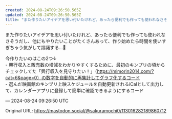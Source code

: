 ```yaml
---
created: 2024-08-24T09:26:50.565Z
updated: 2024-08-24T09:26:50.565Z
title: "また作りたいアイデアを思い付いたけれど、あったら便利でも作っても使われなさそうだし、他にもやりたいことがたくさんあって、作り始めたら時間を使いすぎちゃう気がして[...]"
---
```


<p>また作りたいアイデアを思い付いたけれど、あったら便利でも作っても使われなさそうだし、他にもやりたいことがたくさんあって、作り始めたら時間を使いすぎちゃう気がして躊躇する…🥲</p><p>今作りたいのはこの2つ↓<br />- 興行収入と販売数の増減をわかりやすくするために、最初のキンプリの頃からチェックしてた「興行収入を見守りたい！」（<a href="https://mimorin2014.com/?cat=6&amp;page=0）の数字を自動的に再集計してグラフ化するコード" target="_blank" rel="nofollow noopener noreferrer" translate="no"><span class="invisible">https://</span><span class="ellipsis">mimorin2014.com/?cat=6&amp;page=0）</span><span class="invisible">の数字を自動的に再集計してグラフ化するコード</span></a><br />- 選んだ映画館のキンプリ上映スケジュールを自動更新されるiCalとして出力して、カレンダーアプリに登録して簡単に確認できるようにするコード</p>

&mdash; 2024-08-24 09:26:50 UTC

Original URL: https://mastodon.social/@sakuramochi0/113016282189860712
